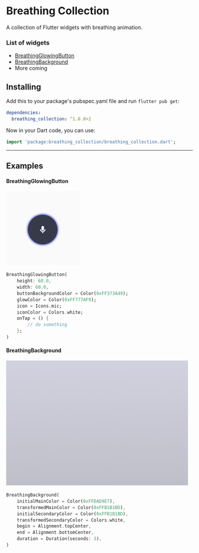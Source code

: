 # Breathing Collection
A collection of Flutter widgets with breathing animation.

### List of widgets
* [BreathingGlowingButton](#breathingglowingbutton)
* [BreathingBackground](#breathingbackground)
* More coming

## Installing

Add this to your package's pubspec.yaml file and run `flutter pub get`:

```yaml
dependencies:
  breathing_collection: ^1.0.0+2
```
Now in your Dart code, you can use:

```dart
import 'package:breathing_collection/breathing_collection.dart';
```
---

## Examples

#### BreathingGlowingButton
![Breathing Glowing Button](https://raw.githubusercontent.com/DogeeeXD/Breathing-Collection/master/doc/screenshots/breathing_glowing_button.gif)

```dart
BreathingGlowingButton(
    height: 60.0,
    width: 60.0,
    buttonBackgroundColor = Color(0xFF373A49);
    glowColor = Color(0xFF777AF9);
    icon = Icons.mic;
    iconColor = Colors.white;
    onTap = () {
        // do something
    };
)
```

#### BreathingBackground
![Breathing Background](https://raw.githubusercontent.com/DogeeeXD/Breathing-Collection/master/doc/screenshots/breathing_background.gif)

```dart
BreathingBackground(
    initialMainColor = Color(0xFFDAD9E7),
    transformedMainColor = Color(0xFFB1B1BD),
    initialSecondaryColor = Color(0xFFB1B1BD),
    transformedSecondaryColor = Colors.white,
    begin = Alignment.topCenter,
    end = Alignment.bottomCenter,
    duration = Duration(seconds: 3),
)
```
